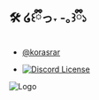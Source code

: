 
## 🛠️ ໒꒰ྀིっ˕ -｡꒱ྀི১

- [@korasrar](https://github.com/korasrar/)

- [![Discord License](https://img.shields.io/badge/Discord%20-%20?style=flat&logoColor=ffb8c6&labelColor=fd6c9e&color=c0c0c0&link=https%3A%2F%2Fdiscord.gg%2FhQTP85QJMR)](https://discord.gg/hQTP85QJMR)




![Logo](https://i.pinimg.com/originals/d1/11/fb/d111fbb1f3bd46fb4efc2c92551cb25a.jpg)

